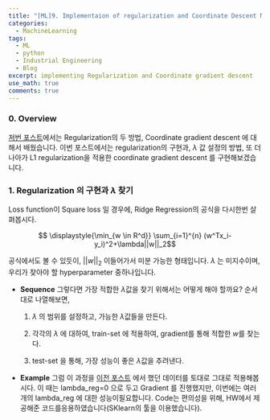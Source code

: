 ```yaml
---
title: "[ML]9. Implementaion of regularization and Coordinate Descent Method"
categories:
  - MachineLearning
tags:
  - ML
  - python
  - Industrial Engineering
  - Blog
excerpt: implementing Regularization and Coordinate gradient descent
use_math: true
comments: true
---
```


### 0. Overview
[저번 포스트](https://lookbackjh.github.io/machinelearning/Regularization/)에서는 Regularization의 두 방법, Coordinate gradient descent 에 대해서 배웠습니다.
이번 포스트에서는 regularization의 구현과, $\lambda$ 값 설정의 방법, 또 더나아가 L1 regularization을 적용한 coordinate gradient descent 를 구현해보겠습니다.

### 1. Regularization 의 구현과 $\lambda$ 찾기

Loss function이 Square loss 일 경우에, Ridge Regression의 공식을 다시한번 살펴봅시다.

  $$ \displaystyle{\min_{w \in R^d}} \sum_{i=1}^{n} (w^Tx_i-y_i)^2+\lambda||w||_2$$

공식에서도 볼 수 있듯이, $||w||_2$ 이들어가서 미분 가능한 형태입니다. $\lambda$ 는 미지수이며, 우리가 찾아야 할 hyperparameter 중하나입니다.
- __Sequence__ 
  그렇다면 가장 적합한 $\lambda$값을 찾기 위해서는 어떻게 해야 할까요? 순서대로 나열해보면,

  1. $\lambda$ 의 범위를 설정하고, 가능한 $\lambda$값들을 만든다.

  2. 각각의 $\lambda$ 에 대하여, train-set 에 적용하여, gradient를 통해 적합한 $w$를 찾는다.

  3. test-set 을 통해, 가장 성능이 좋은 $\lambda$값을 추려낸다.


- __Example__
  그럼 이 과정을 [이전 포스트](https://lookbackjh.github.io/machinelearning/Examples/) 에서 했던 데이터를 토대로 그대로 적용해봅시다. 이 때는 lambda_reg=0 으로 두고 Gradient 를 진행했지만, 이번에는 여러개의 lambda_reg 에 대한 성능이필요합니다. Code는 편의성을 위해, HW에서 제공해준 코드를응용하였습니다(SKlearn의 툴을 이용했습니다).
  


